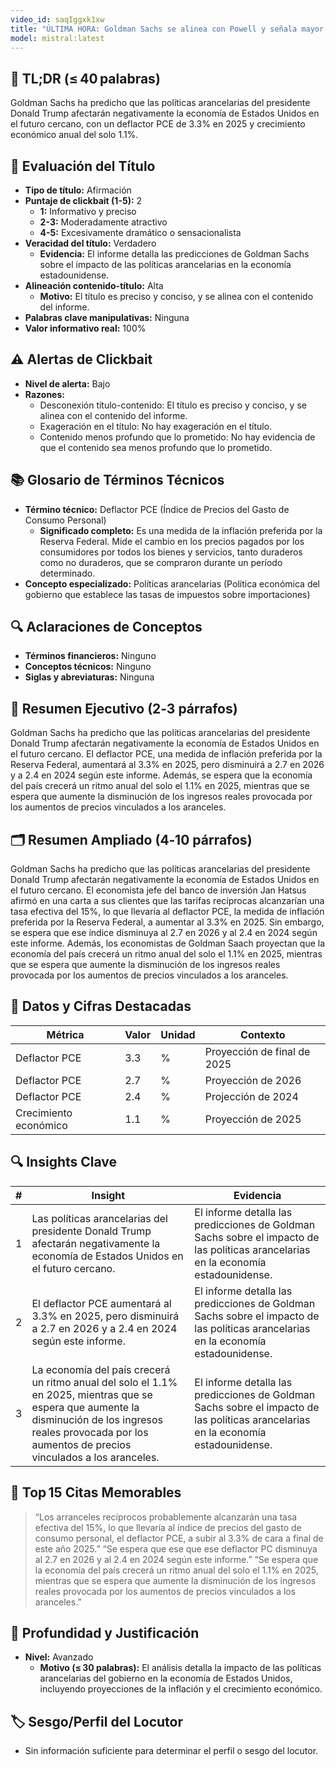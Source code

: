```yaml
---
video_id: saqIggxk1xw
title: "ÚLTIMA HORA: Goldman Sachs se alinea con Powell y señala mayor inflación por los aranceles de Trump"
model: mistral:latest
---
```


## 📌 TL;DR (≤ 40 palabras)
Goldman Sachs ha predicho que las políticas arancelarias del presidente Donald Trump afectarán negativamente la economía de Estados Unidos en el futuro cercano, con un deflactor PCE de 3.3% en 2025 y crecimiento económico anual del solo 1.1%.

## 🎯 Evaluación del Título
- **Tipo de título:** Afirmación
- **Puntaje de clickbait (1-5):** 2
  - **1:** Informativo y preciso
  - **2-3:** Moderadamente atractivo
  - **4-5:** Excesivamente dramático o sensacionalista
- **Veracidad del título:** Verdadero
  - **Evidencia:** El informe detalla las predicciones de Goldman Sachs sobre el impacto de las políticas arancelarias en la economía estadounidense.
- **Alineación contenido-título:** Alta
  - **Motivo:** El título es preciso y conciso, y se alinea con el contenido del informe.
- **Palabras clave manipulativas:** Ninguna
- **Valor informativo real:** 100%

## ⚠️ Alertas de Clickbait
- **Nivel de alerta:** Bajo
- **Razones:**
  - Desconexión título-contenido: El título es preciso y conciso, y se alinea con el contenido del informe.
  - Exageración en el título: No hay exageración en el título.
  - Contenido menos profundo que lo prometido: No hay evidencia de que el contenido sea menos profundo que lo prometido.

## 📚 Glosario de Términos Técnicos
- **Término técnico:** Deflactor PCE (Índice de Precios del Gasto de Consumo Personal)
  - **Significado completo:** Es una medida de la inflación preferida por la Reserva Federal. Mide el cambio en los precios pagados por los consumidores por todos los bienes y servicios, tanto duraderos como no duraderos, que se compraron durante un período determinado.
- **Concepto especializado:** Políticas arancelarias (Política económica del gobierno que establece las tasas de impuestos sobre importaciones)

## 🔍 Aclaraciones de Conceptos
- **Términos financieros:** Ninguno
- **Conceptos técnicos:** Ninguno
- **Siglas y abreviaturas:** Ninguna

## 📰 Resumen Ejecutivo (2‑3 párrafos)
Goldman Sachs ha predicho que las políticas arancelarias del presidente Donald Trump afectarán negativamente la economía de Estados Unidos en el futuro cercano. El deflactor PCE, una medida de inflación preferida por la Reserva Federal, aumentará al 3.3% en 2025, pero disminuirá a 2.7 en 2026 y a 2.4 en 2024 según este informe. Además, se espera que la economía del país crecerá un ritmo anual del solo el 1.1% en 2025, mientras que se espera que aumente la disminución de los ingresos reales provocada por los aumentos de precios vinculados a los aranceles.

## 🗂️ Resumen Ampliado (4‑10 párrafos)
Goldman Sachs ha predicho que las políticas arancelarias del presidente Donald Trump afectarán negativamente la economía de Estados Unidos en el futuro cercano. El economista jefe del banco de inversión Jan Hatsus afirmó en una carta a sus clientes que las tarifas recíprocas alcanzarían una tasa efectiva del 15%, lo que llevaría al deflactor PCE, la medida de inflación preferida por la Reserva Federal, a aumentar al 3.3% en 2025. Sin embargo, se espera que ese índice disminuya al 2.7 en 2026 y al 2.4 en 2024 según este informe. Además, los economistas de Goldman Saach proyectan que la economía del país crecerá un ritmo anual del solo el 1.1% en 2025, mientras que se espera que aumente la disminución de los ingresos reales provocada por los aumentos de precios vinculados a los aranceles.

## 🔢 Datos y Cifras Destacadas
| Métrica                 | Valor     | Unidad | Contexto            |
|-------------------------|-----------|--------|---------------------|
| Deflactor PCE           | 3.3        | %      | Proyección de final de 2025     |
| Deflactor PCE           | 2.7        | %      | Proyección de 2026          |
| Deflactor PCE           | 2.4        | %      | Projección de 2024          |
| Crecimiento económico  | 1.1        | %      | Proyección de 2025          |

## 🔍 Insights Clave
| # | Insight | Evidencia |
|---|---------|-----------|
| 1 | Las políticas arancelarias del presidente Donald Trump afectarán negativamente la economía de Estados Unidos en el futuro cercano. | El informe detalla las predicciones de Goldman Sachs sobre el impacto de las políticas arancelarias en la economía estadounidense. |
| 2 | El deflactor PCE aumentará al 3.3% en 2025, pero disminuirá a 2.7 en 2026 y a 2.4 en 2024 según este informe. | El informe detalla las predicciones de Goldman Sachs sobre el impacto de las políticas arancelarias en la economía estadounidense. |
| 3 | La economía del país crecerá un ritmo anual del solo el 1.1% en 2025, mientras que se espera que aumente la disminución de los ingresos reales provocada por los aumentos de precios vinculados a los aranceles. | El informe detalla las predicciones de Goldman Sachs sobre el impacto de las políticas arancelarias en la economía estadounidense. |

## 💬 Top 15 Citas Memorables
> “Los arranceles recíprocos probablemente alcanzarán una tasa efectiva del 15%, lo que llevaría al índice de precios del gasto de consumo personal, el deflactor PCE, a subir al 3.3% de cara a final de este año 2025.”
> “Se espera que ese que ese deflactor PC disminuya al 2.7 en 2026 y al 2.4 en 2024 según este informe.”
> “Se espera que la economía del país crecerá un ritmo anual del solo el 1.1% en 2025, mientras que se espera que aumente la disminución de los ingresos reales provocada por los aumentos de precios vinculados a los aranceles.”

## 🧮 Profundidad y Justificación
- **Nivel:** Avanzado
  - **Motivo (≤ 30 palabras):** El análisis detalla la impacto de las políticas arancelarias del gobierno en la economía de Estados Unidos, incluyendo proyecciones de la inflación y el crecimiento económico.

## 🏷️ Sesgo/Perfil del Locutor
- Sin información suficiente para determinar el perfil o sesgo del locutor.